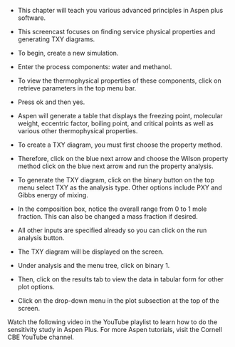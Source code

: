 - This chapter will teach you various advanced principles in Aspen plus software. 
- This screencast focuses on finding service physical properties and generating TXY diagrams. 

- To begin, create a new simulation. 
- Enter the process components: water and methanol. 
- To view the thermophysical properties of these components, click on retrieve parameters in the top menu bar. 
- Press ok and then yes. 
- Aspen will generate a table that displays the freezing point, molecular weight, eccentric factor, boiling point, and critical points as well as various other thermophysical properties. 
- To create a TXY diagram, you must first choose the property method. 
- Therefore, click on the blue next arrow and choose the Wilson property method click on the blue next arrow and run the property analysis. 
- To generate the TXY diagram, click on the binary button on the top menu select TXY as the analysis type. Other options include PXY and Gibbs energy of mixing.
-  In the composition box, notice the overall range from 0 to 1 mole fraction. This can also be changed a mass fraction if desired. 
-  All other inputs are specified already so you can click on the run analysis button. 
-  The TXY diagram will be displayed on the screen. 
-  Under analysis and the menu tree, click on binary 1. 
-  Then, click on the results tab to view the data in tabular form for other plot options. 
-  Click on the drop-down menu in the plot subsection at the top of the screen.

Watch the following video in the YouTube playlist to learn how to do the sensitivity study in Aspen Plus. For more Aspen tutorials, visit the Cornell CBE YouTube channel.
